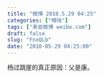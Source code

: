 ```yaml
---
title: "微博 2010.5.29 04:25"
categories: ["嘀咕"]
tags: ["来自微博 weibo.com"]
draft: false
slug: "FnxQLb"
date: "2010-05-29 04:25:00"
---
```


<p>杨过跳崖的真正原因：父是康。 ​​​​</p>
